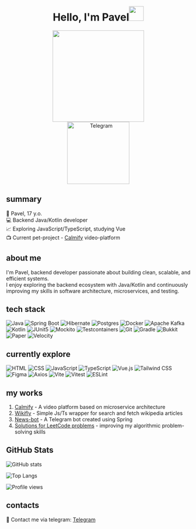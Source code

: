 <div align="center"><h1>Hello, I'm Pavel<img src="https://user-images.githubusercontent.com/74038190/214644152-52f47eb3-5e31-4f47-8758-05c9468d5596.gif" width="40"></h1></div>
<div align="center">
  <img src="https://user-images.githubusercontent.com/74038190/213910842-5a320d6b-e48f-4d41-a901-0e6a357e8dae.gif" width="250"><br />
  <a href="https://t.me/zapolyarny0">
    <img src="https://img.shields.io/badge/Telegram-%231DA1F2?style=for-the-badge&logo=telegram&logoColor=white" alt="Telegram" width="170"/>
  </a>
</div>

## summary
👻 Pavel, 17 y.o.<br />
💻 Backend Java/Kotlin developer<br />
📈 Exploring JavaScript/TypeScript, studying Vue<br />
📺 Current pet-project - [Calmify](https://github.com/ZapolyarnyDev/Calmify) video-platform<br />

## about me
I'm Pavel,  backend developer passionate about building clean, scalable, and efficient systems.  
I enjoy exploring the backend ecosystem with Java/Kotlin and continuously improving my skills in software architecture, microservices, and testing.

## tech stack
![Java](https://img.shields.io/badge/Java-ED8B00?style=for-the-badge&logo=openjdk&logoColor=white)
![Spring Boot](https://img.shields.io/badge/Spring%20Boot-6DB33F?style=for-the-badge&logo=springboot&logoColor=fff)
![Hibernate](https://img.shields.io/badge/Hibernate-59666C?style=for-the-badge&logo=hibernate&logoColor=fff)
![Postgres](https://img.shields.io/badge/Postgres-%23316192.svg?style=for-the-badge&logo=postgresql&logoColor=white)
![Docker](https://img.shields.io/badge/Docker-2496ED?style=for-the-badge&logo=docker&logoColor=fff)
![Apache Kafka](https://img.shields.io/badge/Apache%20Kafka-111?style=for-the-badge&logo=apachekafka&logoColor=white)
![Kotlin](https://img.shields.io/badge/Kotlin-%237F52FF.svg?style=for-the-badge&logo=kotlin&logoColor=white)
![JUnit5](https://img.shields.io/badge/JUnit5-25A162?style=for-the-badge&logo=junit5&logoColor=white)
![Mockito](https://img.shields.io/badge/Mockito-2D8C3C?style=for-the-badge&logo=flask&logoColor=white)
![Testcontainers](https://img.shields.io/badge/Testcontainers-89e051?style=for-the-badge&logo=docker&logoColor=white)
![Git](https://img.shields.io/badge/Git-F05032?style=for-the-badge&logo=git&logoColor=white)
![Gradle](https://img.shields.io/badge/Gradle-02303A?style=for-the-badge&logo=gradle&logoColor=white)
![Bukkit](https://img.shields.io/badge/Bukkit-2C2C2C?style=for-the-badge&logo=bitbucket&logoColor=white)
![Paper](https://img.shields.io/badge/Paper-34A853?style=for-the-badge&logo=rocket&logoColor=white)
![Velocity](https://img.shields.io/badge/Velocity-F4B400?style=for-the-badge&logo=velocity&logoColor=white)


## currently explore
![HTML](https://img.shields.io/badge/HTML-%23E34F26.svg?style=for-the-badge&logo=html5&logoColor=white)
![CSS](https://img.shields.io/badge/CSS-264de4?style=for-the-badge&logo=css3&logoColor=white)
![JavaScript](https://img.shields.io/badge/JavaScript-F7DF1E?style=for-the-badge&logo=javascript&logoColor=000)
![TypeScript](https://img.shields.io/badge/TypeScript-3178C6?style=for-the-badge&logo=typescript&logoColor=fff)
![Vue.js](https://img.shields.io/badge/Vue.js-4FC08D?style=for-the-badge&logo=vuedotjs&logoColor=fff)
![Tailwind CSS](https://img.shields.io/badge/Tailwind%20CSS-%2338B2AC.svg?style=for-the-badge&logo=tailwind-css&logoColor=white)
![Figma](https://img.shields.io/badge/Figma-%23F24E1E.svg?style=for-the-badge&logo=figma&logoColor=white)
![Axios](https://img.shields.io/badge/Axios-%234982cc.svg?style=for-the-badge&logo=axios&logoColor=white)
![Vite](https://img.shields.io/badge/Vite-%236646FF.svg?style=for-the-badge&logo=vite&logoColor=white)
![Vitest](https://img.shields.io/badge/Vitest-%234E9CB8.svg?style=for-the-badge&logo=vitest&logoColor=white)
![ESLint](https://img.shields.io/badge/ESLint-4B32C3?style=for-the-badge&logo=eslint&logoColor=white)

## my works

1. [Calmify](https://github.com/ZapolyarnyDev/Calmify) - A video platform based on microservice architecture<br />
2. [Wikifly](https://github.com/ZapolyarnyDev/wikifly) - Simple Js/Ts wrapper for search and fetch wikipedia articles<br />
3. [News-bot](https://github.com/ZapolyarnyDev/news-bot) - A Telegram bot created using Spring
4. [Solutions for LeetCode problems](https://github.com/ZapolyarnyDev/LeetcodeProblems) - improving my algorithmic problem-solving skills

## GitHub Stats
![GitHub stats](https://github-readme-stats.vercel.app/api?username=ZapolyarnyDev&show_icons=true&theme=tokyonight&card_width=400)

![Top Langs](https://github-readme-stats.vercel.app/api/top-langs/?username=ZapolyarnyDev&layout=compact&theme=tokyonight)

![Profile views](https://komarev.com/ghpvc/?username=ZapolyarnyDev&style=for-the-badge)
## contacts
📱 Contact me via telegram: [Telegram](https://t.me/zapolyarny0)
